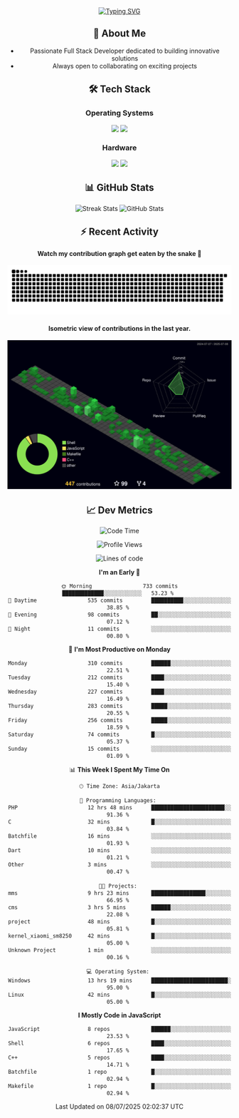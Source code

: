 <div align="center" style="max-width: 900px; margin: auto;">
<a href="https://github.com/thunderkex">
  <img src="https://readme-typing-svg.herokuapp.com?font=Fira+Code&pause=1000&center=true&vCenter=true&width=435&lines=Ha+ha!+I+am+here!;Told+you+a+storm+was+coming!" alt="Typing SVG" />
</a>

## 👋 About Me
- Passionate Full Stack Developer dedicated to building innovative solutions
- Always open to collaborating on exciting projects

## 🛠️ Tech Stack
### Operating Systems
<a href="#"><img src="https://img.shields.io/badge/Linux-FCC624?style=flat&logo=linux&logoColor=black"></a>
<a href="#"><img src="https://img.shields.io/badge/Windows-0078D6?style=flat&logo=windows&logoColor=white"></a>

### Hardware
<a href="#"><img src="https://img.shields.io/badge/Raspberry%20Pi-C51A4A?style=flat&logo=raspberrypi&logoColor=white"></a>
<a href="#"><img src="https://img.shields.io/badge/Arduino-00979D?style=flat&logo=Arduino&logoColor=white"></a>

## 📊 GitHub Stats
<div align="center">
  <img src="https://streak-stats.demolab.com?user=thunderkex&theme=tokyonight-duo&border_radius=20" alt="Streak Stats" />
  <img src="https://github-readme-stats.vercel.app/api?username=thunderkex&show_icons=true&theme=tokyonight&border_radius=20" alt="GitHub Stats" />
</div>

## ⚡ Recent Activity
<h4>Watch my contribution graph get eaten by the snake 🐍</h4>
<img width="600em" alt="thunderkex's Github commit snake" src="https://raw.githubusercontent.com/thunderkex/thunderkex/output/grid-snake-ov.svg" />

<h4>Isometric view of contributions in the last year.</h4>
<a href="./profile-3d-contrib/profile-night-green.svg">
	<img width="600em" src="./profile-3d-contrib/profile-night-green.svg">
</a>

## 📈 Dev Metrics
<!--START_SECTION:waka-->
![Code Time](http://img.shields.io/badge/Code%20Time-1%2C380%20hrs%2030%20mins-blue)

![Profile Views](http://img.shields.io/badge/Profile%20Views-2-blue)

![Lines of code](https://img.shields.io/badge/From%20Hello%20World%20I%27ve%20Written-3.4%20million%20lines%20of%20code-blue)

**I'm an Early 🐤** 

```text
🌞 Morning                733 commits         █████████████░░░░░░░░░░░░   53.23 % 
🌆 Daytime                535 commits         ██████████░░░░░░░░░░░░░░░   38.85 % 
🌃 Evening                98 commits          ██░░░░░░░░░░░░░░░░░░░░░░░   07.12 % 
🌙 Night                  11 commits          ░░░░░░░░░░░░░░░░░░░░░░░░░   00.80 % 
```
📅 **I'm Most Productive on Monday** 

```text
Monday                   310 commits         ██████░░░░░░░░░░░░░░░░░░░   22.51 % 
Tuesday                  212 commits         ████░░░░░░░░░░░░░░░░░░░░░   15.40 % 
Wednesday                227 commits         ████░░░░░░░░░░░░░░░░░░░░░   16.49 % 
Thursday                 283 commits         █████░░░░░░░░░░░░░░░░░░░░   20.55 % 
Friday                   256 commits         █████░░░░░░░░░░░░░░░░░░░░   18.59 % 
Saturday                 74 commits          █░░░░░░░░░░░░░░░░░░░░░░░░   05.37 % 
Sunday                   15 commits          ░░░░░░░░░░░░░░░░░░░░░░░░░   01.09 % 
```


📊 **This Week I Spent My Time On** 

```text
🕑︎ Time Zone: Asia/Jakarta

💬 Programming Languages: 
PHP                      12 hrs 48 mins      ███████████████████████░░   91.36 % 
C                        32 mins             █░░░░░░░░░░░░░░░░░░░░░░░░   03.84 % 
Batchfile                16 mins             ░░░░░░░░░░░░░░░░░░░░░░░░░   01.93 % 
Dart                     10 mins             ░░░░░░░░░░░░░░░░░░░░░░░░░   01.21 % 
Other                    3 mins              ░░░░░░░░░░░░░░░░░░░░░░░░░   00.47 % 

🐱‍💻 Projects: 
mms                      9 hrs 23 mins       █████████████████░░░░░░░░   66.95 % 
cms                      3 hrs 5 mins        ██████░░░░░░░░░░░░░░░░░░░   22.08 % 
project                  48 mins             █░░░░░░░░░░░░░░░░░░░░░░░░   05.81 % 
kernel_xiaomi_sm8250     42 mins             █░░░░░░░░░░░░░░░░░░░░░░░░   05.00 % 
Unknown Project          1 min               ░░░░░░░░░░░░░░░░░░░░░░░░░   00.16 % 

💻 Operating System: 
Windows                  13 hrs 19 mins      ████████████████████████░   95.00 % 
Linux                    42 mins             █░░░░░░░░░░░░░░░░░░░░░░░░   05.00 % 
```

**I Mostly Code in JavaScript** 

```text
JavaScript               8 repos             ██████░░░░░░░░░░░░░░░░░░░   23.53 % 
Shell                    6 repos             ████░░░░░░░░░░░░░░░░░░░░░   17.65 % 
C++                      5 repos             ████░░░░░░░░░░░░░░░░░░░░░   14.71 % 
Batchfile                1 repo              █░░░░░░░░░░░░░░░░░░░░░░░░   02.94 % 
Makefile                 1 repo              █░░░░░░░░░░░░░░░░░░░░░░░░   02.94 % 
```




 Last Updated on 08/07/2025 02:02:37 UTC
<!--END_SECTION:waka-->
</div>
